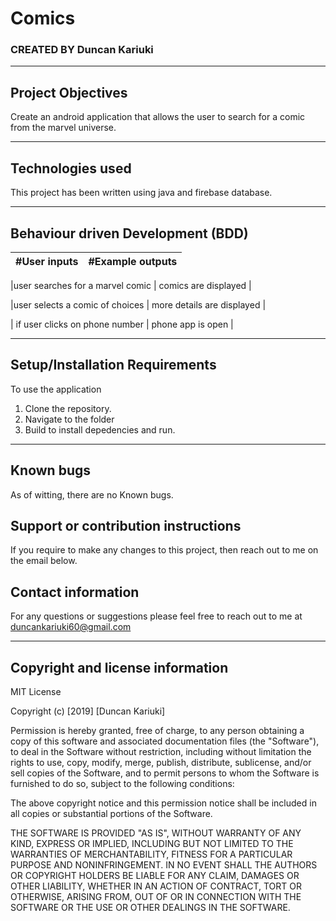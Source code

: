 # Comics
### CREATED BY Duncan Kariuki

----------------------------------------------------------------------

## Project Objectives
Create an android application that allows the user to search for a comic from the marvel universe.

----------------------------------------------------------------------

## Technologies used
This project has been written using java and firebase database.

-----------------------------------------------------------------------------

## Behaviour driven Development (BDD)
|#User inputs   |  #Example outputs |
|---------------|-------------------|

|user searches for a marvel comic       |  comics are displayed |

|user selects a comic of choices     |  more details are displayed  |

| if user clicks on phone number      | phone app is open  |


---------------------------------------------------------------------------------

## Setup/Installation Requirements
To use the application
  1. Clone the repository.
  2. Navigate to the folder
  3. Build to install depedencies and run.

---------------------------------------------------------------------

## Known bugs
As of witting, there are no Known bugs.

## Support or contribution instructions
If you require to make any changes to this project, then reach out to me on the email below.

## Contact information
For any questions or suggestions please feel free to reach out to me at duncankariuki60@gmail.com

-----------------------------------------------------------------------------

## Copyright and license information

MIT License

Copyright (c) [2019] [Duncan Kariuki]

Permission is hereby granted, free of charge, to any person obtaining a copy
of this software and associated documentation files (the "Software"), to deal
in the Software without restriction, including without limitation the rights
to use, copy, modify, merge, publish, distribute, sublicense, and/or sell
copies of the Software, and to permit persons to whom the Software is
furnished to do so, subject to the following conditions:

The above copyright notice and this permission notice shall be included in all
copies or substantial portions of the Software.

THE SOFTWARE IS PROVIDED "AS IS", WITHOUT WARRANTY OF ANY KIND, EXPRESS OR
IMPLIED, INCLUDING BUT NOT LIMITED TO THE WARRANTIES OF MERCHANTABILITY,
FITNESS FOR A PARTICULAR PURPOSE AND NONINFRINGEMENT. IN NO EVENT SHALL THE
AUTHORS OR COPYRIGHT HOLDERS BE LIABLE FOR ANY CLAIM, DAMAGES OR OTHER
LIABILITY, WHETHER IN AN ACTION OF CONTRACT, TORT OR OTHERWISE, ARISING FROM,
OUT OF OR IN CONNECTION WITH THE SOFTWARE OR THE USE OR OTHER DEALINGS IN THE
SOFTWARE.